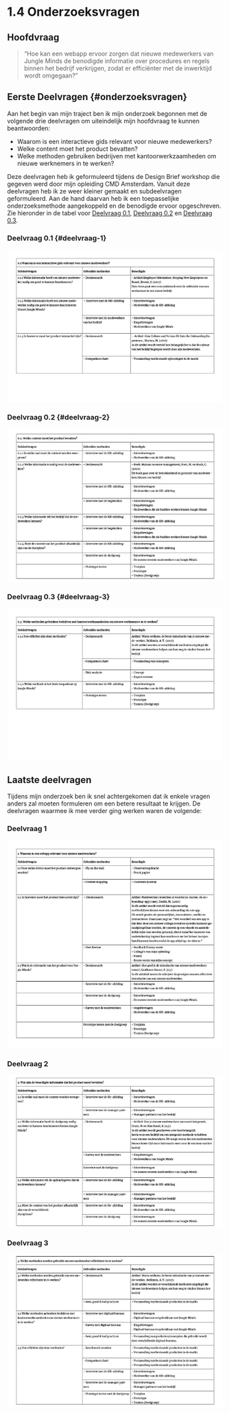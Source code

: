 # 1.4 Onderzoeksvragen

## Hoofdvraag

> “Hoe kan een webapp ervoor zorgen dat nieuwe medewerkers van Jungle Minds de benodigde informatie over procedures en regels binnen het bedrijf verkrijgen, zodat er efficiënter met de inwerktijd wordt omgegaan?”

## Eerste Deelvragen {#onderzoeksvragen}

Aan het begin van mijn traject ben ik mijn onderzoek begonnen met de volgende drie deelvragen om uiteindelijk mijn hoofdvraag te kunnen beantwoorden:

* Waarom is een interactieve gids relevant voor nieuwe medewerkers?
* Welke content moet het product bevatten?
* Welke methoden gebruiken bedrijven met kantoorwerkzaamheden om nieuwe werknemers in te werken?

Deze deelvragen heb ik geformuleerd tijdens de Design Brief workshop die gegeven werd door mijn opleiding CMD Amsterdam. Vanuit deze deelvragen heb ik ze weer kleiner gemaakt en subdeelvragen geformuleerd. Aan de hand daarvan heb ik een toepasselijke onderzoeksmethode aangekoppeld en de benodigde ervoor opgeschreven. Zie hieronder in de tabel voor [Deelvraag 0.1](1.4-onderzoeksvragen.md#deelvraag-0-1), [Deelvraag 0.2](1.4-onderzoeksvragen.md#deelvraag-0-2) en [Deelvraag 0.3](1.4-onderzoeksvragen.md#deelvraag-0-3).

### Deelvraag 0.1 {#deelvraag-1}

![Afbeelding 4: Eerste versie van deelvraag 1](../.gitbook/assets/deelvragen%20%282%29.jpg)

### Deelvraag 0.2 {#deelvraag-2}

![Afbeelding 5: Eerste versie van deelvraag 2](../.gitbook/assets/deelvragen2%20%281%29.jpg)

### Deelvraag 0.3 {#deelvraag-3}

![Afbeelding 6: Eerste versie van deelvraag 3](../.gitbook/assets/deelvragen3%20%281%29.jpg)

## Laatste deelvragen

Tijdens mijn onderzoek ben ik snel achtergekomen dat ik enkele vragen anders zal moeten formuleren om een betere resultaat te krijgen. De deelvragen waarmee ik mee verder ging werken waren de volgende:

### Deelvraag 1

![Afbeelding 7: Laatste versie van deelvraag 1](../.gitbook/assets/deelvragen14.jpg)



### Deelvraag 2

![Afbeelding 8: Laatste versie van deelvraag 2](../.gitbook/assets/deelvragen6.jpg)

### Deelvraag 3

![Afbeelding 9: Laatste versie van deelvraag 3](../.gitbook/assets/deelvragen7.jpg)





